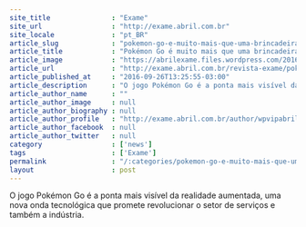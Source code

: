 ```yaml
---
site_title               : "Exame"
site_url                 : "http://exame.abril.com.br"
site_locale              : "pt_BR"
article_slug             : "pokemon-go-e-muito-mais-que-uma-brincadeira"
article_title            : "Pokémon Go é muito mais que uma brincadeira"
article_image            : "https://abrilexame.files.wordpress.com/2016/09/size_960_16_9_pokemons.jpg?quality=70&strip=all&w=960"
article_url              : "http://exame.abril.com.br/revista-exame/pokemon-go-e-muito-mais-que-uma-brincadeira/"
article_published_at     : "2016-09-26T13:25:55-03:00"
article_description      : "O jogo Pokémon Go é a ponta mais visível da realidade aumentada, uma nova onda tecnológica que promete revolucionar o setor de serviços e também a indústria."
article_author_name      : ""
article_author_image     : null
article_author_biography : null
article_author_profile   : "http://exame.abril.com.br/author/wpvipabril/"
article_author_facebook  : null
article_author_twitter   : null
category                 : ['news']
tags                     : ['Exame']
permalink                : "/:categories/pokemon-go-e-muito-mais-que-uma-brincadeira/"
layout                   : post
---
```


O jogo Pokémon Go é a ponta mais visível da realidade aumentada, uma nova onda tecnológica que promete revolucionar o setor de serviços e também a indústria.
